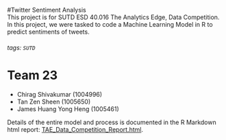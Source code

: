 #Twitter Sentiment Analysis  
This project is for SUTD ESD 40.016 The Analytics Edge, Data Competition. In this project, we were tasked to code a Machine Learning Model in R to predict sentiments of tweets. 

###### tags: `SUTD`

# Team 23
- Chirag Shivakumar (1004996)
- Tan Zen Sheen (1005650)
- James Huang Yong Heng (1005461)

Details of the entire model and process is documented in the R Markdown html report: [TAE_Data_Competition_Report.html](/TAE_Data_Competition_Report.html).
